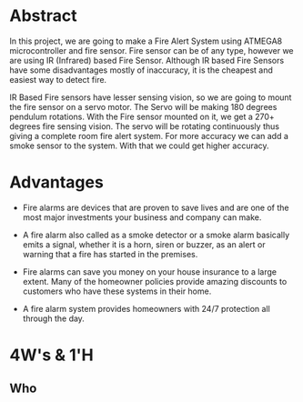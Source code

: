 # Abstract

In this project, we are going to make a Fire Alert System using ATMEGA8 microcontroller and fire sensor. Fire sensor can be of any type, however we are using IR (Infrared) based Fire Sensor. Although IR based Fire Sensors have some disadvantages mostly of inaccuracy, it is the cheapest and easiest way to detect fire.

IR Based Fire sensors have lesser sensing vision, so we are going to mount the fire sensor on a servo motor.
The Servo will be making 180 degrees pendulum rotations. With the Fire sensor mounted on it, we get a 270+ degrees fire sensing vision.
The servo will be rotating continuously thus giving a complete room fire alert system. For more accuracy we can add a smoke sensor to the system. 
With that we could get higher accuracy.


# Advantages


- Fire alarms are devices that are proven to save lives and are one of the most major investments your business and company can make.

- A fire alarm also called as a smoke detector or a smoke alarm basically emits a signal, whether it is a horn, siren or buzzer, as an alert or warning that a fire has started in the premises.


- Fire alarms can save you money on your house insurance to a large extent. Many of the homeowner policies provide amazing discounts to customers who have these systems in their home.


-  A fire alarm system provides homeowners with 24/7 protection all through the day.



# 4W's & 1'H

## Who




